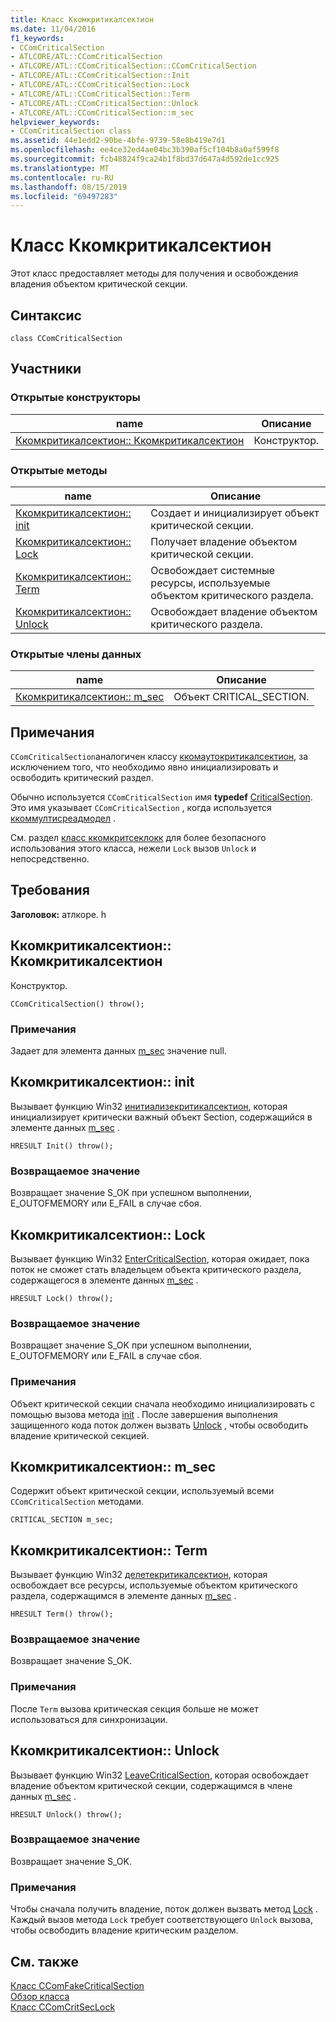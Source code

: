 ```yaml
---
title: Класс Ккомкритикалсектион
ms.date: 11/04/2016
f1_keywords:
- CComCriticalSection
- ATLCORE/ATL::CComCriticalSection
- ATLCORE/ATL::CComCriticalSection::CComCriticalSection
- ATLCORE/ATL::CComCriticalSection::Init
- ATLCORE/ATL::CComCriticalSection::Lock
- ATLCORE/ATL::CComCriticalSection::Term
- ATLCORE/ATL::CComCriticalSection::Unlock
- ATLCORE/ATL::CComCriticalSection::m_sec
helpviewer_keywords:
- CComCriticalSection class
ms.assetid: 44e1edd2-90be-4bfe-9739-58e8b419e7d1
ms.openlocfilehash: ee4ce32ed4ae04bc3b390af5cf104b8a0af599f8
ms.sourcegitcommit: fcb48824f9ca24b1f8bd37d647a4d592de1cc925
ms.translationtype: MT
ms.contentlocale: ru-RU
ms.lasthandoff: 08/15/2019
ms.locfileid: "69497283"
---
```

# <a name="ccomcriticalsection-class"></a>Класс Ккомкритикалсектион

Этот класс предоставляет методы для получения и освобождения владения объектом критической секции.

## <a name="syntax"></a>Синтаксис

```
class CComCriticalSection
```

## <a name="members"></a>Участники

### <a name="public-constructors"></a>Открытые конструкторы

|name|Описание|
|----------|-----------------|
|[Ккомкритикалсектион:: Ккомкритикалсектион](#ccomcriticalsection)|Конструктор.|

### <a name="public-methods"></a>Открытые методы

|name|Описание|
|----------|-----------------|
|[Ккомкритикалсектион:: init](#init)|Создает и инициализирует объект критической секции.|
|[Ккомкритикалсектион:: Lock](#lock)|Получает владение объектом критической секции.|
|[Ккомкритикалсектион:: Term](#term)|Освобождает системные ресурсы, используемые объектом критического раздела.|
|[Ккомкритикалсектион:: Unlock](#unlock)|Освобождает владение объектом критического раздела.|

### <a name="public-data-members"></a>Открытые члены данных

|name|Описание|
|----------|-----------------|
|[Ккомкритикалсектион:: m_sec](#m_sec)|Объект CRITICAL_SECTION.|

## <a name="remarks"></a>Примечания

`CComCriticalSection`аналогичен классу [ккомаутокритикалсектион](../../atl/reference/ccomautocriticalsection-class.md), за исключением того, что необходимо явно инициализировать и освободить критический раздел.

Обычно используется `CComCriticalSection` имя **typedef** [CriticalSection](ccommultithreadmodel-class.md#criticalsection). Это имя указывает `CComCriticalSection` , когда используется [ккоммултисреадмодел](../../atl/reference/ccommultithreadmodel-class.md) .

См. раздел [класс ккомкритсеклокк](../../atl/reference/ccomcritseclock-class.md) для более безопасного использования этого класса, нежели `Lock` вызов `Unlock` и непосредственно.

## <a name="requirements"></a>Требования

**Заголовок:** атлкоре. h

##  <a name="ccomcriticalsection"></a>Ккомкритикалсектион:: Ккомкритикалсектион

Конструктор.

```
CComCriticalSection() throw();
```

### <a name="remarks"></a>Примечания

Задает для элемента данных [m_sec](#m_sec) значение null.

##  <a name="init"></a>Ккомкритикалсектион:: init

Вызывает функцию Win32 [инитиализекритикалсектион](/windows/win32/api/synchapi/nf-synchapi-initializecriticalsection), которая инициализирует критически важный объект Section, содержащийся в элементе данных [m_sec](#m_sec) .

```
HRESULT Init() throw();
```

### <a name="return-value"></a>Возвращаемое значение

Возвращает значение S_OK при успешном выполнении, E_OUTOFMEMORY или E_FAIL в случае сбоя.

##  <a name="lock"></a>Ккомкритикалсектион:: Lock

Вызывает функцию Win32 [EnterCriticalSection](/windows/win32/api/synchapi/nf-synchapi-entercriticalsection), которая ожидает, пока поток не сможет стать владельцем объекта критического раздела, содержащегося в элементе данных [m_sec](#m_sec) .

```
HRESULT Lock() throw();
```

### <a name="return-value"></a>Возвращаемое значение

Возвращает значение S_OK при успешном выполнении, E_OUTOFMEMORY или E_FAIL в случае сбоя.

### <a name="remarks"></a>Примечания

Объект критической секции сначала необходимо инициализировать с помощью вызова метода [init](#init) . После завершения выполнения защищенного кода поток должен вызвать [Unlock](#unlock) , чтобы освободить владение критической секцией.

##  <a name="m_sec"></a>Ккомкритикалсектион:: m_sec

Содержит объект критической секции, используемый всеми `CComCriticalSection` методами.

```
CRITICAL_SECTION m_sec;
```

##  <a name="term"></a>Ккомкритикалсектион:: Term

Вызывает функцию Win32 [делетекритикалсектион](/windows/win32/api/synchapi/nf-synchapi-deletecriticalsection), которая освобождает все ресурсы, используемые объектом критического раздела, содержащимся в элементе данных [m_sec](#m_sec) .

```
HRESULT Term() throw();
```

### <a name="return-value"></a>Возвращаемое значение

Возвращает значение S_OK.

### <a name="remarks"></a>Примечания

После `Term` вызова критическая секция больше не может использоваться для синхронизации.

##  <a name="unlock"></a>Ккомкритикалсектион:: Unlock

Вызывает функцию Win32 [LeaveCriticalSection](/windows/win32/api/synchapi/nf-synchapi-leavecriticalsection), которая освобождает владение объектом критической секции, содержащимся в члене данных [m_sec](#m_sec) .

```
HRESULT Unlock() throw();
```

### <a name="return-value"></a>Возвращаемое значение

Возвращает значение S_OK.

### <a name="remarks"></a>Примечания

Чтобы сначала получить владение, поток должен вызвать метод [Lock](#lock) . Каждый вызов метода `Lock` требует соответствующего `Unlock` вызова, чтобы освободить владение критическим разделом.

## <a name="see-also"></a>См. также

[Класс CComFakeCriticalSection](../../atl/reference/ccomfakecriticalsection-class.md)<br/>
[Обзор класса](../../atl/atl-class-overview.md)<br/>
[Класс CComCritSecLock](../../atl/reference/ccomcritseclock-class.md)
